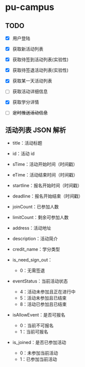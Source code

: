 # pu-campus

## TODO

- [x] 用户登陆

- [x] 获取新活动列表

- [x] 获取待签到活动列表(实验性)

- [x] 获取待签退活动列表(实验性)

- [x] 获取某一天活动列表

- [ ] 获取活动详细信息

- [x] 获取学分详情

- [ ] ~~定时推送活动信息~~

## 活动列表 JSON 解析

- title：活动标题

- id：活动 id

- sTime：活动开始时间（时间戳）

- eTime：活动结束时间（时间戳）

- startline：报名开始时间（时间戳）

- deadline：报名开始结束（时间戳）

- joinCount：已参加人数

- limitCount：剩余可参加人数

- address：活动地址

- description：活动简介

- credit_name：学分类型

- is_need_sign_out：

    - 0：无需签退

- eventStatus：当前活动状态

    - 4：活动未参加且正在进行中
    - 5：活动未参加且已结束
    - 8：活动已参加且已结束

- isAllowEvent：是否可报名

    - 0：当前不可报名
    - 1：当前可报名

- is_joined：是否已参加活动
    - 0：未参加当前活动
    - 1：已参加当前活动